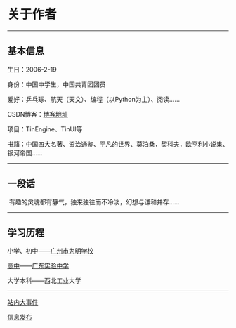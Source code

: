 # 关于作者

---

## 基本信息

生日：2006-2-19

身份：中国中学生，中国共青团团员

爱好：乒乓球、航天（天文）、编程（以Python为主）、阅读……

CSDN博客：[博客地址](https://blog.csdn.net/tinga_kilin)

项目：TinEngine、TinUI等

书籍：中国四大名著、资治通鉴、平凡的世界、莫泊桑，契科夫，欧亨利小说集、银河帝国……

---

## 一段话

​    有趣的灵魂都有静气，独来独往而不冷淡，幻想与谦和并存……

---

## 学习历程

小学、初中——[广州市为明学校](http://www.wmxxgz.com/)

[高中](http://gdsyzx.smart-space.com.cn/)——[广东实验中学](http://www.gdsyzx.edu.cn/index)

大学本科——西北工业大学

---

[站内大事件](years)

[信息发布](http://notify.smart-space.com.cn/)
